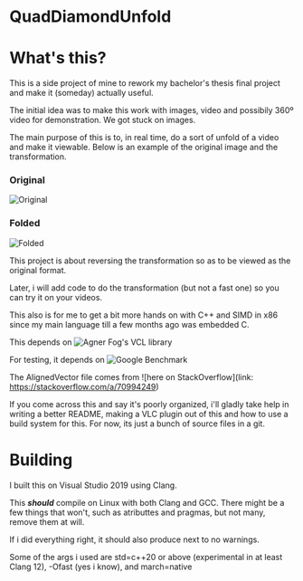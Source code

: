 # QuadDiamondUnfold
 
# What's this?

This is a side project of mine to rework my bachelor's thesis final project and make it (someday) actually useful.

The initial idea was to make this work with images, video and possibily 360º video for demonstration. We got stuck on images.

The main purpose of this is to, in real time, do a sort of unfold of a video and make it viewable. Below is an example of the original image and the transformation. 

### Original
![Original](/media/unfolded.png "Original")

### Folded
![Folded](/media/folded.png "Folded")

This project is about reversing the transformation so as to be viewed as the original format.

Later, i will add code to do the transformation (but not a fast one) so you can try it on your videos.

This also is for me to get a bit more hands on with C++ and SIMD in x86 since my main language till a few months ago was embedded C.

This depends on ![Agner Fog's VCL library](https://github.com/vectorclass/version2)

For testing, it depends on ![Google Benchmark](https://github.com/google/benchmark)

The AlignedVector file comes from ![here on StackOverflow](link: https://stackoverflow.com/a/70994249)

If you come across this and say it's poorly organized, i'll gladly take help in writing a better README, making a VLC plugin out of this and how to use a build system for this.
For now, its just a bunch of source files in a git.

# Building

I built this on Visual Studio 2019 using Clang.

This ***should*** compile on Linux with both Clang and GCC. There might be a few things that won't, such as atributtes and pragmas, but not many, remove them at will.

If i did everything right, it should also produce next to no warnings.

Some of the args i used are std=c++20 or above (experimental in at least Clang 12), -Ofast (yes i know), and march=native